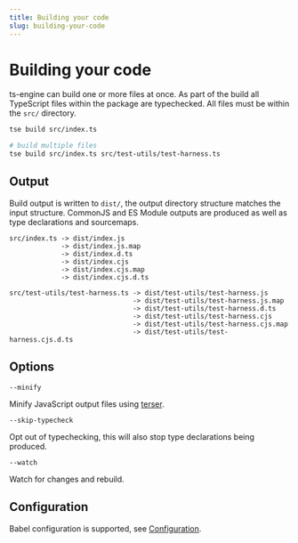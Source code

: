 ```yaml
---
title: Building your code
slug: building-your-code
---
```


# Building your code

ts-engine can build one or more files at once. As part of the build all TypeScript files within the package are typechecked. All files must be within the `src/` directory.

```sh
tse build src/index.ts

# build multiple files
tse build src/index.ts src/test-utils/test-harness.ts
```

## Output

Build output is written to `dist/`, the output directory structure matches the input structure. CommonJS and ES Module outputs are produced as well as type declarations and sourcemaps.

```
src/index.ts -> dist/index.js
             -> dist/index.js.map
             -> dist/index.d.ts
             -> dist/index.cjs
             -> dist/index.cjs.map
             -> dist/index.cjs.d.ts

src/test-utils/test-harness.ts -> dist/test-utils/test-harness.js
                               -> dist/test-utils/test-harness.js.map
                               -> dist/test-utils/test-harness.d.ts
                               -> dist/test-utils/test-harness.cjs
                               -> dist/test-utils/test-harness.cjs.map
                               -> dist/test-utils/test-harness.cjs.d.ts
```

## Options

`--minify`

Minify JavaScript output files using [terser](https://github.com/terser/terser).

`--skip-typecheck`

Opt out of typechecking, this will also stop type declarations being produced.

`--watch`

Watch for changes and rebuild.

## Configuration

Babel configuration is supported, see [Configuration](/docs/configuration).
